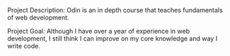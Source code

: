 Project Description:
Odin is an in depth course that teaches fundamentals of web development.

Project Goal:
Although I have over a year of experience in web development, I still think I can improve on my core knowledge and way I write code.
